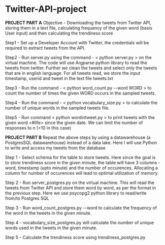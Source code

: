 # Twitter-API-project
**PROJECT PART A**
Objective - Downloading the tweets from Twitter API, storing them in a text file, calculating frequency of the given word (basis User input) and then calculating the trendiness score

Step1 - Set up a Developer Account with Twitter, the credentials will be required to extract tweets from the API.

Step2 - Run server.py using the command - < python server.py > on the virtual machine. The code will use Argparse python library to read the tweets from twitter. Further we clean the tweets and select only the tweets that are in english language. For all tweets read, we store the input timestamp, userid and tweet in the text file tweets.txt

Step3 - Run the command - < python word_count.py --word WORD > to count the number of times the given WORD occurs in the sampled tweets. 

Step4 - Run the command - < python vocabulary_size.py > to calculate the number of unique words in the sampled tweets file.  

Step5 - Run command < python wordintweet.py > to print tweets with the given word <#life> since the given date. We can limit the number of responses to n (=10 in this case)

**PROJECT PART B**
Repeat the above steps by using a datawarehouse (a PostgresSQL datawarehouse) instead of a data lake. Here I will use Python to write and access my tweets from the database

Step 1 - Select schema for the table to store tweets. Here since the goal is to store trendiness score in the given minute, the table will have 3 columns - word, timestamp (upto minute) and the number of occurences. Allocating a column for number of occurences will lead to optimal utilization of memory. 

Step 2 - Run server_postgres.py on the virtual machine. This will read the tweets from Twitter API and store them word by word, as per the format in the previous step. Here we use psycopg2 python library to read/write from/to Postgres SQL

Step 3 - Run word_count_postgres.py --word <life> to calculate the frequency of the word in the tweets in the given minute.
  
Step 4 - vocabulary_size_postgres.py will calculate the number of unique words used in the tweets in the given minute. 
  
Step 5 - Calculate the trendiness score using trendiness_postgres.py

